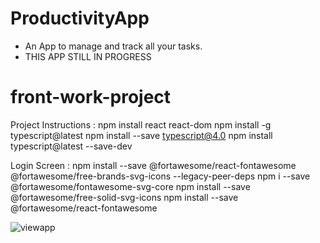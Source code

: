 # ProductivityApp
- An App to manage and track all your tasks.
- THIS APP STILL IN PROGRESS

 # front-work-project

Project Instructions :
npm install react react-dom 
npm install -g typescript@latest 
npm install --save typescript@4.0 
npm install typescript@latest --save-dev

Login Screen : 
npm install --save @fortawesome/react-fontawesome @fortawesome/free-brands-svg-icons --legacy-peer-deps 
npm i --save @fortawesome/fontawesome-svg-core 
npm install --save @fortawesome/free-solid-svg-icons 
npm install --save @fortawesome/react-fontawesome

![viewapp](https://github.com/AlineSilv/ProductivityApp/assets/86479510/e9011346-1317-4500-a558-7b9f1bd4b316)
